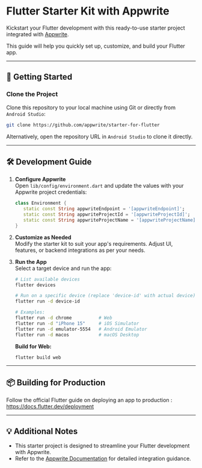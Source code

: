 # Flutter Starter Kit with Appwrite

Kickstart your Flutter development with this ready-to-use starter project integrated
with [Appwrite](https://appwrite.io).

This guide will help you quickly set up, customize, and build your Flutter app.

---

## 🚀 Getting Started

### Clone the Project

Clone this repository to your local machine using Git or directly from `Android Studio`:

```bash
git clone https://github.com/appwrite/starter-for-flutter
```

Alternatively, open the repository URL in `Android Studio` to clone it directly.

---

## 🛠️ Development Guide

1. **Configure Appwrite**  
   Open `lib/config/environment.dart` and update the values with your Appwrite project credentials:
   ```dart
   class Environment {
      static const String appwriteEndpoint = '[appwriteEndpoint]';
      static const String appwriteProjectId = '[appwriteProjectId]';
      static const String appwriteProjectName = '[appwriteProjectName]';
   }
   ```

2. **Customize as Needed**  
   Modify the starter kit to suit your app's requirements. Adjust UI, features, or backend
   integrations as per your needs.

3. **Run the App**  
   Select a target device and run the app:
   ```bash
   # List available devices
   flutter devices
   
   # Run on a specific device (replace 'device-id' with actual device)
   flutter run -d device-id
   
   # Examples:
   flutter run -d chrome          # Web
   flutter run -d "iPhone 15"     # iOS Simulator
   flutter run -d emulator-5554   # Android Emulator
   flutter run -d macos           # macOS Desktop
   ```

   **Build for Web:**
   ```bash
   flutter build web
   ```

---

## 📦 Building for Production

Follow the official Flutter guide on deploying an app to
production : https://docs.flutter.dev/deployment

---

## 💡 Additional Notes

- This starter project is designed to streamline your Flutter development with Appwrite.
- Refer to the [Appwrite Documentation](https://appwrite.io/docs) for detailed integration guidance.